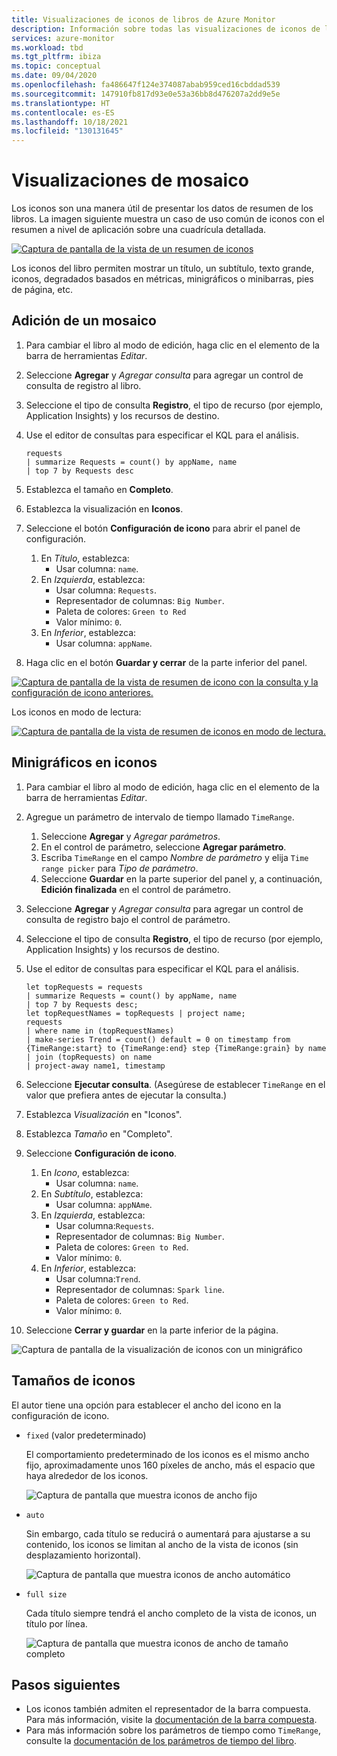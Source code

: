```yaml
---
title: Visualizaciones de iconos de libros de Azure Monitor
description: Información sobre todas las visualizaciones de iconos de libros de Azure Monitor.
services: azure-monitor
ms.workload: tbd
ms.tgt_pltfrm: ibiza
ms.topic: conceptual
ms.date: 09/04/2020
ms.openlocfilehash: fa486647f124e374087abab959ced16cbddad539
ms.sourcegitcommit: 147910fb817d93e0e53a36bb8d476207a2dd9e5e
ms.translationtype: HT
ms.contentlocale: es-ES
ms.lasthandoff: 10/18/2021
ms.locfileid: "130131645"
---
```

# <a name="tile-visualizations"></a>Visualizaciones de mosaico

Los iconos son una manera útil de presentar los datos de resumen de los libros. La imagen siguiente muestra un caso de uso común de iconos con el resumen a nivel de aplicación sobre una cuadrícula detallada.

[![Captura de pantalla de la vista de un resumen de iconos](./media/workbooks-tile-visualizations/tiles-summary.png)](./media/workbooks-tile-visualizations/tiles-summary.png#lightbox)

Los iconos del libro permiten mostrar un título, un subtítulo, texto grande, iconos, degradados basados en métricas, minigráficos o minibarras, pies de página, etc.

## <a name="adding-a-tile"></a>Adición de un mosaico

1. Para cambiar el libro al modo de edición, haga clic en el elemento de la barra de herramientas _Editar_.
2. Seleccione **Agregar** y *Agregar consulta* para agregar un control de consulta de registro al libro.
3. Seleccione el tipo de consulta **Registro**, el tipo de recurso (por ejemplo, Application Insights) y los recursos de destino.
4. Use el editor de consultas para especificar el KQL para el análisis.

    ```kusto
    requests
    | summarize Requests = count() by appName, name
    | top 7 by Requests desc
    ```

5. Establezca el tamaño en **Completo**.
6. Establezca la visualización en **Iconos**.
7. Seleccione el botón **Configuración de icono** para abrir el panel de configuración.
    1. En *Título*, establezca:
        * Usar columna: `name`.
    2. En *Izquierda*, establezca:
        * Usar columna: `Requests`.
        * Representador de columnas: `Big Number`.
        * Paleta de colores: `Green to Red`
        * Valor mínimo: `0`.
    3. En *Inferior*, establezca:
        * Usar columna: `appName`.
8. Haga clic en el botón **Guardar y cerrar** de la parte inferior del panel.

[![Captura de pantalla de la vista de resumen de icono con la consulta y la configuración de icono anteriores.](./media/workbooks-tile-visualizations/tile-settings.png)](./media/workbooks-tile-visualizations/tile-settings.png#lightbox)

Los iconos en modo de lectura:

[![Captura de pantalla de la vista de resumen de iconos en modo de lectura.](./media/workbooks-tile-visualizations/tiles-read-mode.png)](./media/workbooks-tile-visualizations/tiles-read-mode.png#lightbox)

## <a name="spark-lines-in-tiles"></a>Minigráficos en iconos

1. Para cambiar el libro al modo de edición, haga clic en el elemento de la barra de herramientas _Editar_.
2. Agregue un parámetro de intervalo de tiempo llamado `TimeRange`.
    1. Seleccione **Agregar** y *Agregar parámetros*.
    2. En el control de parámetro, seleccione **Agregar parámetro**.
    3. Escriba `TimeRange` en el campo *Nombre de parámetro* y elija `Time range picker` para *Tipo de parámetro*.
    4. Seleccione **Guardar** en la parte superior del panel y, a continuación, **Edición finalizada** en el control de parámetro.
3. Seleccione **Agregar** y *Agregar consulta* para agregar un control de consulta de registro bajo el control de parámetro.
4. Seleccione el tipo de consulta **Registro**, el tipo de recurso (por ejemplo, Application Insights) y los recursos de destino.
5. Use el editor de consultas para especificar el KQL para el análisis.

    ```kusto
    let topRequests = requests
    | summarize Requests = count() by appName, name
    | top 7 by Requests desc;
    let topRequestNames = topRequests | project name;
    requests
    | where name in (topRequestNames)
    | make-series Trend = count() default = 0 on timestamp from {TimeRange:start} to {TimeRange:end} step {TimeRange:grain} by name
    | join (topRequests) on name
    | project-away name1, timestamp
    ```

6. Seleccione **Ejecutar consulta**. (Asegúrese de establecer `TimeRange` en el valor que prefiera antes de ejecutar la consulta.)
7. Establezca *Visualización* en "Iconos".
8. Establezca *Tamaño* en "Completo".
9. Seleccione **Configuración de icono**.
    1. En *Icono*, establezca:
        * Usar columna: `name`.
    2. En *Subtítulo*, establezca:
        *  Usar columna: `appNAme`.
    3. En *Izquierda*, establezca:
        *  Usar columna:`Requests`.
        * Representador de columnas: `Big Number`.
        * Paleta de colores: `Green to Red`.
        * Valor mínimo: `0`.
    4. En *Inferior*, establezca:
        * Usar columna:`Trend`.
        * Representador de columnas: `Spark line`.
        * Paleta de colores: `Green to Red`.
        * Valor mínimo: `0`.
10. Seleccione **Cerrar y guardar** en la parte inferior de la página.

![Captura de pantalla de la visualización de iconos con un minigráfico](./media/workbooks-tile-visualizations/spark-line.png)

## <a name="tile-sizes"></a>Tamaños de iconos

El autor tiene una opción para establecer el ancho del icono en la configuración de icono.

* `fixed` (valor predeterminado)

    El comportamiento predeterminado de los iconos es el mismo ancho fijo, aproximadamente unos 160 píxeles de ancho, más el espacio que haya alrededor de los iconos.

    ![Captura de pantalla que muestra iconos de ancho fijo](./media/workbooks-tile-visualizations/tiles-fixed.png)
* `auto`

    Sin embargo, cada título se reducirá o aumentará para ajustarse a su contenido, los iconos se limitan al ancho de la vista de iconos (sin desplazamiento horizontal).

    ![Captura de pantalla que muestra iconos de ancho automático](./media/workbooks-tile-visualizations/tiles-auto.png)
* `full size`

    Cada título siempre tendrá el ancho completo de la vista de iconos, un título por línea.

     ![Captura de pantalla que muestra iconos de ancho de tamaño completo](./media/workbooks-tile-visualizations/tiles-full.png)

## <a name="next-steps"></a>Pasos siguientes

* Los iconos también admiten el representador de la barra compuesta. Para más información, visite la [documentación de la barra compuesta](workbooks-composite-bar.md).
* Para más información sobre los parámetros de tiempo como `TimeRange`, consulte la [documentación de los parámetros de tiempo del libro](workbooks-time.md).